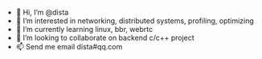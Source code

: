 - 👋 Hi, I’m @dista
- 👀 I’m interested in networking, distributed systems, profiling, optimizing
- 🌱 I’m currently learning linux, bbr, webrtc
- 💞️ I’m looking to collaborate on backend c/c++ project
- 📫 Send me email dista#qq.com

<!---
dista/dista is a ✨ special ✨ repository because its `README.md` (this file) appears on your GitHub profile.
You can click the Preview link to take a look at your changes.
--->
